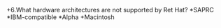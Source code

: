 +6.What hardware architectures are not supported by Ret Hat?
*SAPRC
*IBM-compatible
*Alpha
+Macintosh
